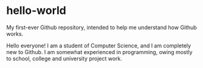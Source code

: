 # hello-world
My first-ever Github repository, intended to help me understand how Github works.

Hello everyone!
I am a student of Computer Science, and I am completely new to Github. I am somewhat experienced in programming, owing mostly to school, college and university project work.
